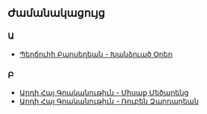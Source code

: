 ## Ժամանակացույց

### Ա 
- [Պերճուհի Բարսեղեան - Խանձուած Օրեր](%D5%8A%D5%A5%D6%80%D5%B3%D5%B8%D6%82%D5%B0%D5%AB%20%D4%B2%D5%A1%D6%80%D5%BD%D5%A5%D5%B2%D5%A5%D5%A1%D5%B6/%D4%BD%D5%A1%D5%B6%D5%B1%D5%B8%D6%82%D5%A1%D5%AE%20%D5%95%D6%80%D5%A5%D6%80%20(%D5%B0%D5%A1%D5%BF%D5%BE%D5%A1%D5%AE).pdf)



### Բ 
- [Արդի Հայ Գրականութիւն - Միսաք Մեծարենց](%D4%B1%D6%80%D5%A4%D5%AB%20%D5%80%D5%A1%D5%B5%20%D4%B3%D6%80%D5%A1%D5%AF%D5%A1%D5%B6%D5%B8%D6%82%D5%A9%D5%AB%D6%82%D5%B6/%D5%84%D5%AB%D5%BD%D5%A1%D6%84%20%D5%84%D5%A5%D5%AE%D5%A1%D6%80%D5%A5%D5%B6%D6%81.pdf)
- [Արդի Հայ Գրականութիւն - Ռուբեն Զարդարեան](%D4%B1%D6%80%D5%A4%D5%AB%20%D5%80%D5%A1%D5%B5%20%D4%B3%D6%80%D5%A1%D5%AF%D5%A1%D5%B6%D5%B8%D6%82%D5%A9%D5%AB%D6%82%D5%B6/%D5%8C%D5%B8%D6%82%D5%A2%D5%A5%D5%B6%20%D4%B6%D5%A1%D6%80%D5%A4%D5%A1%D6%80%D5%A5%D5%A1%D5%B6.pdf)
